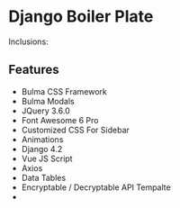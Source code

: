 
# Django Boiler Plate

Inclusions:


## Features

- Bulma CSS Framework
- Bulma Modals
- JQuery 3.6.0
- Font Awesome 6 Pro
- Customized CSS For Sidebar
- Animations
- Django 4.2
- Vue JS Script
- Axios
- Data Tables
- Encryptable / Decryptable API Tempalte
-


